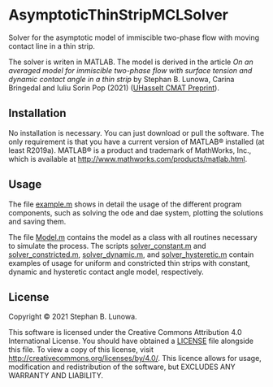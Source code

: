 # AsymptoticThinStripMCLSolver

Solver for the asymptotic model of immiscible two-phase flow with moving contact line in a thin strip.

The solver is writen in MATLAB. The model is derived in the article *On an averaged model for immiscible two-phase
flow with surface tension and dynamic contact angle in a thin strip* by Stephan B. Lunowa, Carina Bringedal and
Iuliu Sorin Pop (2021) ([UHasselt CMAT Preprint](http://www.uhasselt.be/Documents/CMAT/Preprints/2020/UP2006.pdf)).
<!-- TODO extend description -->

## Installation

No installation is necessary.
You can just download or pull the software.
The only requirement is that you have a current version of MATLAB&reg; installed (at least R2019a).
MATLAB&reg; is a product and trademark of MathWorks, Inc., which is available at <http://www.mathworks.com/products/matlab.html>.

## Usage

The file [example.m](example.m) shows in detail the usage of the different program components,
such as solving the ode and dae system, plotting the solutions and saving them.

The file [Model.m](Model.m) contains the model as a class with all routines necessary to simulate the process.
The scripts [solver_constant.m](solver_constant.m) and [solver_constricted.m](solver_constricted.m), [solver_dynamic.m](solver_dynamic.m),
and [solver_hysteretic.m](solver_hysteretic.m) contain examples of usage for uniform and constricted thin strips with
constant, dynamic and hysteretic contact angle model, respectively.

## License

Copyright &copy; 2021 Stephan B. Lunowa.

This software is licensed under the Creative Commons Attribution 4.0 International License.
You should have obtained a [LICENSE](LICENSE) file alongside this file.
To view a copy of this license, visit <http://creativecommons.org/licenses/by/4.0/>.
This licence allows for usage, modification and redistribution of the software, but EXCLUDES ANY WARRANTY AND LIABILITY.
